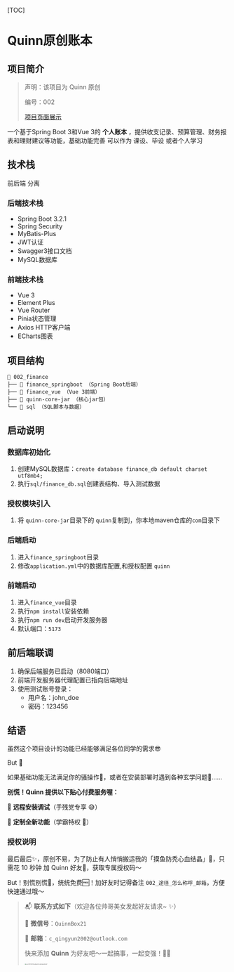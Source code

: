 [TOC]

# Quinn原创账本

## 项目简介

>声明：该项目为 Quinn 原创
>
>编号：002
>
>[项目页面展示](./项目展示.md)

一个基于Spring Boot 3和Vue 3的 **个人账本** ，提供收支记录、预算管理、财务报表和理财建议等功能，基础功能完善
可以作为 课设、毕设 或者个人学习

## 技术栈

前后端 分离

### 后端技术栈
- Spring Boot 3.2.1
- Spring Security
- MyBatis-Plus
- JWT认证
- Swagger3接口文档
- MySQL数据库

### 前端技术栈
- Vue 3
- Element Plus
- Vue Router
- Pinia状态管理
- Axios HTTP客户端
- ECharts图表

## 项目结构
```
📁 002_finance
├── 📁 finance_springboot （Spring Boot后端）
├── 📁 finance_vue （Vue 3前端）
├── 📁 quinn-core-jar （核心jar包）
└── 📁 sql （SQL脚本与数据）
```

## 启动说明

### 数据库初始化
1. 创建MySQL数据库：`create database finance_db default charset utf8mb4;`
2. 执行`sql/finance_db.sql`创建表结构、导入测试数据

### 授权模块引入

1. 将 `quinn-core-jar`目录下的 `quinn`复制到，你本地maven仓库的`com`目录下

### 后端启动
1. 进入`finance_springboot`目录
2. 修改`application.yml`中的数据库配置,和授权配置 `quinn`

### 前端启动
1. 进入`finance_vue`目录
2. 执行`npm install`安装依赖
3. 执行`npm run dev`启动开发服务器
4. 默认端口：`5173`


## 前后端联调
1. 确保后端服务已启动（8080端口）
2. 前端开发服务器代理配置已指向后端地址
3. 使用测试账号登录：
   - 用户名：john_doe
   - 密码：123456

## 结语

虽然这个项目设计的功能已经能够满足各位同学的需求😎

But 🚫

如果基础功能无法满足你的骚操作🤹，或者在安装部署时遇到各种玄学问题👻......

**别慌！Quinn 提供以下贴心付费服务喔：**

🔧 **远程安装调试**（手残党专享 😅）

🌟 **定制全新功能**（学霸特权 🧠）

### 授权说明

最后最后✨，原创不易，为了防止有人悄悄搬运我的「摸鱼防秃心血结晶」🐾，只需花 10 秒钟 加 Quinn 好友📱，获取专属授权码～

But！别慌别慌🙅，统统免费🆓！加好友时记得备注 `002_途径_怎么称呼_邮箱`，方便快速通过哦～




> 📬 **联系方式如下**（欢迎各位帅哥美女发起好友请求~ ✨）
>
> 📱 **微信号**：`QuinnBox21`
> 
> 📧 **邮箱**：`c_qingyun2002@outlook.com`
> 
> 快来添加 **Quinn** 为好友吧～一起搞事，一起变强！💪😎
> 
> <img src="https://cqy-markdown-img.oss-cn-hangzhou.aliyuncs.com/markdown-img/202504172322012.png" alt="cdcf1614921bafdab34cbbdfadd4db1" style="zoom:20%;" />

